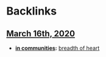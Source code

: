 
# Backlinks
## [March 16th, 2020](<March 16th, 2020.md>)
- **[in communities](<in communities.md>):** [breadth of heart](<breadth of heart.md>)

